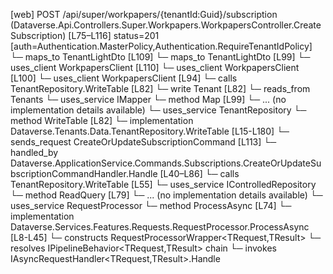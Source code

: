 [web] POST /api/super/workpapers/{tenantId:Guid}/subscription  (Dataverse.Api.Controllers.Super.Workpapers.WorkpapersController.CreateSubscription)  [L75–L116] status=201 [auth=Authentication.MasterPolicy,Authentication.RequireTenantIdPolicy]
  └─ maps_to TenantLightDto [L109]
  └─ maps_to TenantLightDto [L99]
  └─ uses_client WorkpapersClient [L110]
  └─ uses_client WorkpapersClient [L100]
  └─ uses_client WorkpapersClient [L94]
  └─ calls TenantRepository.WriteTable [L82]
  └─ write Tenant [L82]
    └─ reads_from Tenants
  └─ uses_service IMapper
    └─ method Map [L99]
      └─ ... (no implementation details available)
  └─ uses_service TenantRepository
    └─ method WriteTable [L82]
      └─ implementation Dataverse.Tenants.Data.TenantRepository.WriteTable [L15-L180]
  └─ sends_request CreateOrUpdateSubscriptionCommand [L113]
    └─ handled_by Dataverse.ApplicationService.Commands.Subscriptions.CreateOrUpdateSubscriptionCommandHandler.Handle [L40–L86]
      └─ calls TenantRepository.WriteTable [L55]
      └─ uses_service IControlledRepository<DocumentStore>
        └─ method ReadQuery [L79]
          └─ ... (no implementation details available)
      └─ uses_service RequestProcessor
        └─ method ProcessAsync [L74]
          └─ implementation Dataverse.Services.Features.Requests.RequestProcessor.ProcessAsync [L8-L45]
            └─ constructs RequestProcessorWrapper<TRequest,TResult>
            └─ resolves IPipelineBehavior<TRequest,TResult> chain
            └─ invokes IAsyncRequestHandler<TRequest,TResult>.Handle

